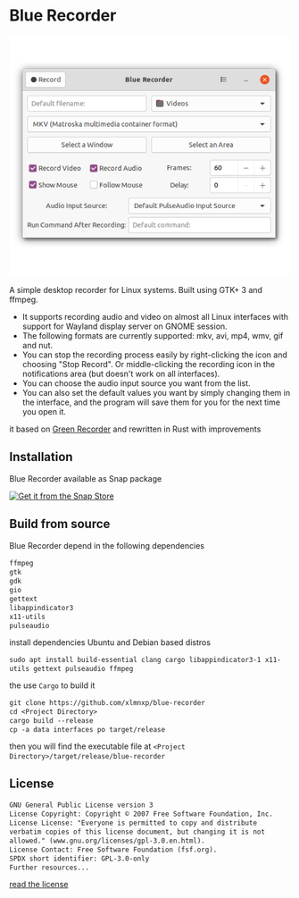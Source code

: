 # Blue Recorder
<img src="screenshots/screenshot1.png"/>

A simple desktop recorder for Linux systems. Built using GTK+ 3 and ffmpeg. 

- It supports recording audio and video on almost all Linux interfaces with support for Wayland display server on GNOME session.
- The following formats are currently supported: mkv, avi, mp4, wmv, gif and nut.
- You can stop the recording process easily by right-clicking the icon and choosing "Stop Record". Or middle-clicking the recording icon in the notifications area (but doesn't work on all interfaces).
- You can choose the audio input source you want from the list.
- You can also set the default values you want by simply changing them in the interface, and the program will save them for you for the next time you open it. 

it based on [Green Recorder](https://github.com/mhsabbagh/green-recorder) and rewritten in Rust with improvements

## Installation
Blue Recorder available as Snap package


[![Get it from the Snap Store](https://snapcraft.io/static/images/badges/en/snap-store-black.svg)](https://snapcraft.io/blue-recorder)

## Build from source
Blue Recorder depend in the following dependencies 
```
ffmpeg
gtk
gdk
gio
gettext
libappindicator3
x11-utils
pulseaudio
```

install dependencies Ubuntu and Debian based distros
```
sudo apt install build-essential clang cargo libappindicator3-1 x11-utils gettext pulseaudio ffmpeg
```
the use `Cargo` to build it
```
git clone https://github.com/xlmnxp/blue-recorder
cd <Project Directory>
cargo build --release
cp -a data interfaces po target/release
```
then you will find the executable file at 
`<Project Directory>/target/release/blue-recorder`

## License
```
GNU General Public License version 3
License Copyright: Copyright © 2007 Free Software Foundation, Inc.
License License: "Everyone is permitted to copy and distribute verbatim copies of this license document, but changing it is not allowed." (www.gnu.org/licenses/gpl-3.0.en.html).
License Contact: Free Software Foundation (fsf.org).
SPDX short identifier: GPL-3.0-only
Further resources...
```
[read the license](LICENSE.md)